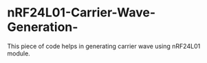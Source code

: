 # nRF24L01-Carrier-Wave-Generation-
This piece of code helps in generating carrier wave using nRF24L01 module.  
